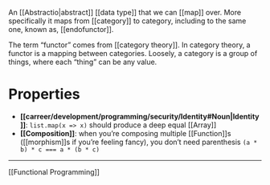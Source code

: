An [[Abstractio|abstract]] [[data type]] that we can [[map]] over. More specifically it maps from [[category]] to category, including to the same one, known as,  [[endofunctor]].

The term “functor” comes from [[category theory]]. In category theory, a functor is a mapping between categories. Loosely, a category is a group of things, where each “thing” can be any value.

# Properties

- **[[carreer/development/programming/security/Identity#Noun|Identity]]**:  `list.map(x => x)` should produce a deep equal [[Array]]
- **[[Composition]]**: when you’re composing multiple [[Function]]s ([[morphism]]s if you’re feeling fancy), you don’t need parenthesis `(a * b) * c === a * (b * c)`

---

[[Functional Programming]]
